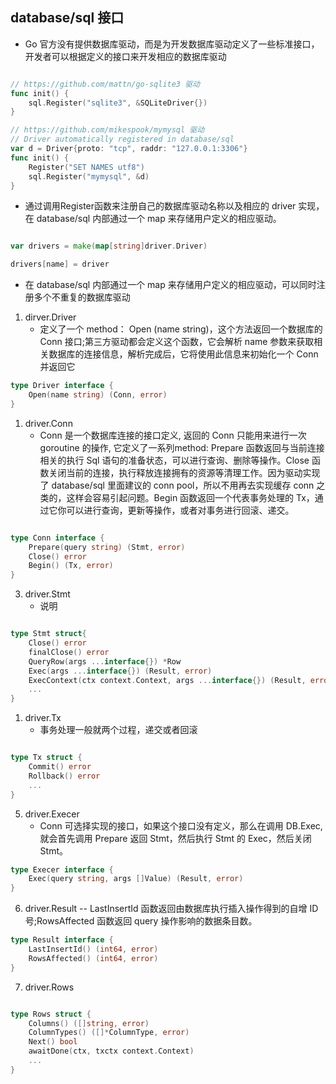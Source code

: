 ## database/sql 接口
* Go 官方没有提供数据库驱动，而是为开发数据库驱动定义了一些标准接口，开发者可以根据定义的接口来开发相应的数据库驱动
  
```go

// https://github.com/mattn/go-sqlite3 驱动
func init() {
    sql.Register("sqlite3", &SQLiteDriver{})
}

// https://github.com/mikespook/mymysql 驱动
// Driver automatically registered in database/sql
var d = Driver{proto: "tcp", raddr: "127.0.0.1:3306"}
func init() {
    Register("SET NAMES utf8")
    sql.Register("mymysql", &d)
}
```

* 通过调用Register函数来注册自己的数据库驱动名称以及相应的 driver 实现，在 database/sql 内部通过一个 map 来存储用户定义的相应驱动。
   
```go

var drivers = make(map[string]driver.Driver)

drivers[name] = driver
```
* 在 database/sql 内部通过一个 map 来存储用户定义的相应驱动，可以同时注册多个不重复的数据库驱动

1. dirver.Driver 
   - 定义了一个 method： Open (name string)，这个方法返回一个数据库的 Conn 接口;第三方驱动都会定义这个函数，它会解析 name 参数来获取相关数据库的连接信息，解析完成后，它将使用此信息来初始化一个 Conn 并返回它
```go
type Driver interface {
    Open(name string) (Conn, error)
}
```

1. driver.Conn
   - Conn 是一个数据库连接的接口定义, 返回的 Conn 只能用来进行一次 goroutine 的操作, 它定义了一系列method: Prepare 函数返回与当前连接相关的执行 Sql 语句的准备状态，可以进行查询、删除等操作。Close 函数关闭当前的连接，执行释放连接拥有的资源等清理工作。因为驱动实现了 database/sql 里面建议的 conn pool，所以不用再去实现缓存 conn 之类的，这样会容易引起问题。Begin 函数返回一个代表事务处理的 Tx，通过它你可以进行查询，更新等操作，或者对事务进行回滚、递交。

```go

type Conn interface {
    Prepare(query string) (Stmt, error)
    Close() error
    Begin() (Tx, error)
}
```

3. driver.Stmt
   - 说明
```go

type Stmt struct{
    Close() error
    finalClose() error
    QueryRow(args ...interface{}) *Row
    Exec(args ...interface{}) (Result, error)
    ExecContext(ctx context.Context, args ...interface{}) (Result, error)
    ...
}
```

1. driver.Tx
   - 事务处理一般就两个过程，递交或者回滚
```go

type Tx struct {
    Commit() error
    Rollback() error
    ...
}
```

5. driver.Execer
   - Conn 可选择实现的接口，如果这个接口没有定义，那么在调用 DB.Exec, 就会首先调用 Prepare 返回 Stmt，然后执行 Stmt 的 Exec，然后关闭 Stmt。
```go
type Execer interface {
	Exec(query string, args []Value) (Result, error)
}
```

6. driver.Result
   -- LastInsertId 函数返回由数据库执行插入操作得到的自增 ID 号;RowsAffected 函数返回 query 操作影响的数据条目数。
```go
type Result interface {
    LastInsertId() (int64, error)
    RowsAffected() (int64, error)
}
```

7. driver.Rows
```go

type Rows struct {
    Columns() ([]string, error)
    ColumnTypes() ([]*ColumnType, error)
    Next() bool 
    awaitDone(ctx, txctx context.Context)
    ...
}
```